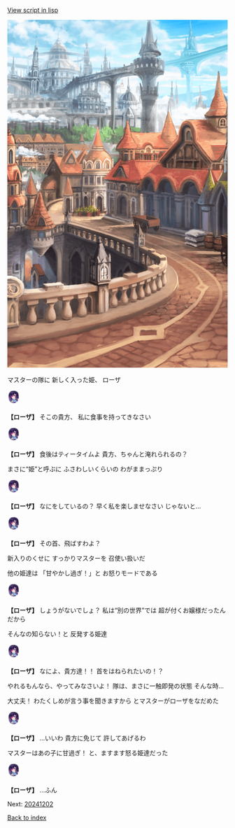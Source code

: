 [View script in lisp](../scripts/20241201.txt)

![town.png](../images/backgrounds/town.png)

マスターの隊に
新しく入った姫、
ローザ

<img src="../images/units/202411.png" alt="202411.png" height="34"/>

**【ローザ】**
そこの貴方、
私に食事を持ってきなさい

<img src="../images/units/202411.png" alt="202411.png" height="34"/>

**【ローザ】**
食後はティータイムよ
貴方、ちゃんと淹れられるの？

まさに“姫”と呼ぶに
ふさわしいくらいの
わがままっぷり

<img src="../images/units/202411.png" alt="202411.png" height="34"/>

**【ローザ】**
なにをしているの？
早く私を楽しませなさい
じゃないと…

<img src="../images/units/202411.png" alt="202411.png" height="34"/>

**【ローザ】**
その首、飛ばすわよ？

新入りのくせに
すっかりマスターを
召使い扱いだ

他の姫達は
「甘やかし過ぎ！」と
お怒りモードである

<img src="../images/units/202411.png" alt="202411.png" height="34"/>

**【ローザ】**
しょうがないでしょ？
私は“別の世界”では
超が付くお嬢様だったんだから

そんなの知らない！と
反発する姫達

<img src="../images/units/202411.png" alt="202411.png" height="34"/>

**【ローザ】**
なによ、貴方達！！
首をはねられたいの！？

やれるもんなら、やってみなさいよ！
隊は、まさに一触即発の状態
そんな時…

大丈夫！
わたくしめが言う事を聞きますから
とマスターがローザをなだめた

<img src="../images/units/202411.png" alt="202411.png" height="34"/>

**【ローザ】**
…いいわ
貴方に免じて
許してあげるわ

マスターはあの子に甘過ぎ！
と、ますます怒る姫達だった

<img src="../images/units/202411.png" alt="202411.png" height="34"/>

**【ローザ】**
…ふん


Next: [20241202](20241202.md)

[Back to index](index.md)
